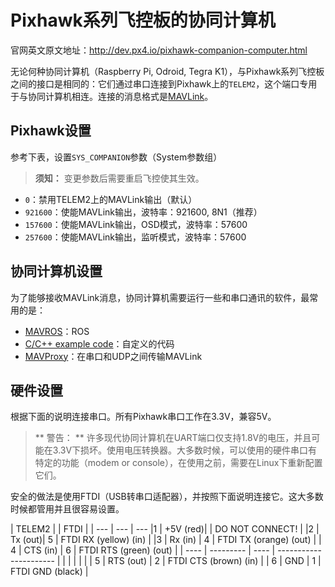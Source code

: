 # Pixhawk系列飞控板的协同计算机

官网英文原文地址：http://dev.px4.io/pixhawk-companion-computer.html

无论何种协同计算机（Raspberry Pi, Odroid, Tegra K1），与Pixhawk系列飞控板之间的接口是相同的：它们通过串口连接到Pixhawk上的`TELEM2`，这个端口专用于与协同计算机相连。连接的消息格式是[MAVLink](http://mavlink.org)。

## Pixhawk设置

参考下表，设置`SYS_COMPANION`参数（System参数组）

> **须知：** 变更参数后需要重启飞控使其生效。


- `0`：禁用TELEM2上的MAVLink输出（默认）
- `921600`：使能MAVLink输出，波特率：921600, 8N1（推荐）
- `157600`：使能MAVLink输出，OSD模式，波特率：57600
- `257600`：使能MAVLink输出，监听模式，波特率：57600

## 协同计算机设置

为了能够接收MAVLink消息，协同计算机需要运行一些和串口通讯的软件，最常用的是：

- [MAVROS](../10_Robotics-using-ROS/ros-mavros-installation.md)：ROS
- [C/C++ example code](https://github.com/mavlink/c_uart_interface_example)：自定义的代码
- [MAVProxy](http://mavproxy.org)：在串口和UDP之间传输MAVLink

## 硬件设置

根据下面的说明连接串口。所有Pixhawk串口工作在3.3V，兼容5V。

> ** 警告： ** 许多现代协同计算机在UART端口仅支持1.8V的电压，并且可能在3.3V下损坏。使用电压转换器。大多数时候，可以使用的硬件串口有特定的功能（modem or console），在使用之前，需要在Linux下重新配置它们。


安全的做法是使用FTDI（USB转串口适配器），并按照下面说明连接它。这大多数时候都管用并且很容易设置。

| TELEM2   |          | FTDI    |                         |
--- | --- | ---
|1         | +5V (red)|         | DO NOT CONNECT!         |
|2         | Tx  (out)| 5       | FTDI RX (yellow) (in)   |
|3         | Rx  (in) | 4       | FTDI TX (orange) (out)  |
| 4    | CTS (in)  | 6    | FTDI RTS (green) (out) |
| ---- | --------- | ---- | ---------------------- |
|      |           |      |                        |
| 5    | RTS (out) | 2    | FTDI CTS (brown) (in)  |
| 6    | GND       | 1    | FTDI GND (black)       |